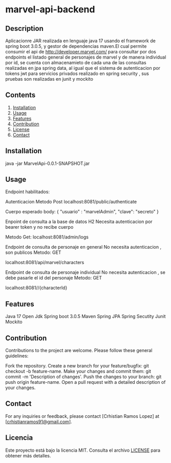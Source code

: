 # marvel-api-backend

## Description

Aplicacionre JAR realizada en lenguaje java 17 usando el framework de spring boot 3.0.5, y gestor de dependencias maven.El cual permite consumir el api de http://developer.marvel.com/ para consultar por dos endpoints el listado general de personajes
de marvel y de manera individual por id, se cuenta con almacenamieto de cada una de las consultas realizadas en jpa spring data, al igual que el sistema
de autenticacion por tokens jwt para servicios privados realizado en spring security , sus pruebas son realizadas en junit y mockito

## Contents

1. [Installation](#installation)
2. [Usage](#usage)
3. [Features](#features)
4. [Contribution](#contribution)
5. [License](#license)
6. [Contact](#contact)

## Installation

java -jar MarvelApi-0.0.1-SNAPSHOT.jar

## Usage

Endpoint habilitados:

Autenticacion
Metodo Post
localhost:8081/public/authenticate

Cuerpo esperado
body:
{
"usuario" : "marvelAdmin",
"clave": "secreto"
}

Enpoint de consulta a la base de datos H2
Necesita autenticacion por bearer token y no recibe cuerpo

Metodo Get:
localhost:8081/admin/logs

Endpoint de consulta de personaje en general
No necesita autenticacion , son publicos
Metodo: GET

localhost:8081/api/marvel/characters

Endpoint de consulta de personaje individual
No necesita autenticacion , se debe pasarle el id del personaje
Metodo: GET

localhost:8081//{characterId}

## Features

Java 17 Open Jdk
Spring boot 3.0.5
Maven
Spring JPA
Spring Secutity
Junit
Mockito

## Contribution

Contributions to the project are welcome. Please follow these general guidelines:

Fork the repository.
Create a new branch for your feature/bugfix: git checkout -b feature-name.
Make your changes and commit them: git commit -m 'Description of changes'.
Push the changes to your branch: git push origin feature-name.
Open a pull request with a detailed description of your changes.

## Contact

For any inquiries or feedback, please contact [Crhistian Ramos Lopez] at [crhistianramos91@gmail.com].

## Licencia

Este proyecto está bajo la licencia MIT. Consulta el archivo [LICENSE](LICENSE) para obtener más detalles.
